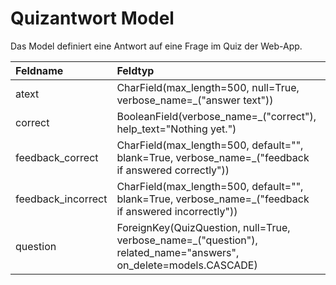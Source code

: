 # Quizantwort Model

Das Model definiert eine Antwort auf eine Frage im Quiz der Web-App.

| Feldname | Feldtyp | Nutzung |
| :--- | :--- | :--- |
| atext | CharField(max_length=500, null=True, verbose_name=_("answer text")) |  |
| correct | BooleanField(verbose_name=_("correct"), help_text="Nothing yet.") |  |
| feedback_correct | CharField(max_length=500, default="", blank=True, verbose_name=_("feedback if answered correctly")) |  | 
| feedback_incorrect | CharField(max_length=500, default="", blank=True, verbose_name=_("feedback if answered incorrectly")) |  |
| question | ForeignKey(QuizQuestion, null=True, verbose_name=_("question"), related_name="answers", on_delete=models.CASCADE) |  | 
